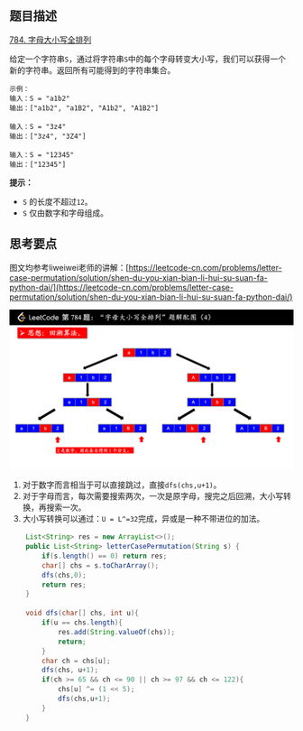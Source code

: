 ## 题目描述

[784. 字母大小写全排列](https://leetcode-cn.com/problems/letter-case-permutation/)

给定一个字符串`S`，通过将字符串`S`中的每个字母转变大小写，我们可以获得一个新的字符串。返回所有可能得到的字符串集合。

```
示例：
输入：S = "a1b2"
输出：["a1b2", "a1B2", "A1b2", "A1B2"]

输入：S = "3z4"
输出：["3z4", "3Z4"]

输入：S = "12345"
输出：["12345"] 
```

**提示：**

- `S` 的长度不超过`12`。
- `S` 仅由数字和字母组成。

## 思考要点

图文均参考liweiwei老师的讲解：[https://leetcode-cn.com/problems/letter-case-permutation/solution/shen-du-you-xian-bian-li-hui-su-suan-fa-python-dai/](https://leetcode-cn.com/problems/letter-case-permutation/solution/shen-du-you-xian-bian-li-hui-su-suan-fa-python-dai/)

![](img/6.png)

1. 对于数字而言相当于可以直接跳过，直接`dfs(chs,u+1)`。
2. 对于字母而言，每次需要搜索两次，一次是原字母，搜完之后回溯，大小写转换，再搜索一次。
3. 大小写转换可以通过：`U = L^=32`完成，异或是一种不带进位的加法。

```java
    List<String> res = new ArrayList<>();
    public List<String> letterCasePermutation(String s) {
        if(s.length() == 0) return res;
        char[] chs = s.toCharArray();
        dfs(chs,0);
        return res;
    }

    void dfs(char[] chs, int u){
        if(u == chs.length){
            res.add(String.valueOf(chs));
            return;
        }
        char ch = chs[u];
        dfs(chs, u+1); 
        if(ch >= 65 && ch <= 90 || ch >= 97 && ch <= 122){
            chs[u] ^= (1 << 5);
            dfs(chs,u+1);
        }
    }
```


